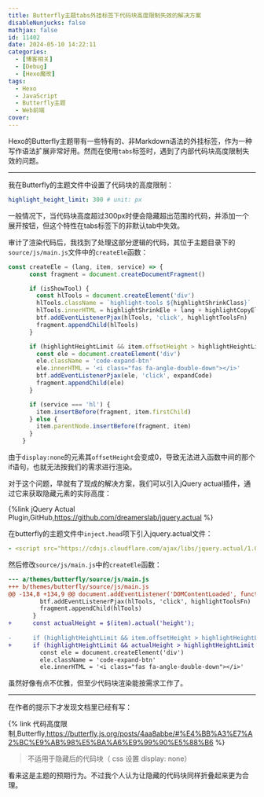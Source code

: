 ```yaml
---
title: Butterfly主题tabs外挂标签下代码块高度限制失效的解决方案
disableNunjucks: false
mathjax: false
id: 11402
date: 2024-05-10 14:22:11
categories:
  - [博客相关]
  - [Debug]
  - [Hexo魔改]
tags:
  - Hexo
  - JavaScript
  - Butterfly主题
  - Web前端
cover:
---
```


Hexo的Butterfly主题带有一些特有的、非Markdown语法的外挂标签，作为一种写作语法扩展非常好用。然而在使用`tabs`标签时，遇到了内部代码块高度限制失效的问题。

---

我在Butterfly的主题文件中设置了代码块的高度限制：

```yaml
highlight_height_limit: 300 # unit: px
```

一般情况下，当代码块高度超过300px时便会隐藏超出范围的代码，并添加一个展开按钮，但这个特性在tabs标签下的非默认tab中失效。

审计了渲染代码后，我找到了处理这部分逻辑的代码，其位于主题目录下的`source/js/main.js`文件中的`createEle`函数：

```js
const createEle = (lang, item, service) => {
      const fragment = document.createDocumentFragment()

      if (isShowTool) {
        const hlTools = document.createElement('div')
        hlTools.className = `highlight-tools ${highlightShrinkClass}`
        hlTools.innerHTML = highlightShrinkEle + lang + highlightCopyEle
        btf.addEventListenerPjax(hlTools, 'click', highlightToolsFn)
        fragment.appendChild(hlTools)
      }

      if (highlightHeightLimit && item.offsetHeight > highlightHeightLimit + 30) {
        const ele = document.createElement('div')
        ele.className = 'code-expand-btn'
        ele.innerHTML = '<i class="fas fa-angle-double-down"></i>'
        btf.addEventListenerPjax(ele, 'click', expandCode)
        fragment.appendChild(ele)
      }

      if (service === 'hl') {
        item.insertBefore(fragment, item.firstChild)
      } else {
        item.parentNode.insertBefore(fragment, item)
      }
    }
```

由于`display:none`的元素其`offsetHeight`会变成0，导致无法进入函数中间的那个if语句，也就无法按我们的需求进行渲染。

对于这个问题，早就有了现成的解决方案，我们可以引入jQuery actual插件，通过它来获取隐藏元素的实际高度：

{%link jQuery Actual Plugin,GitHub,https://github.com/dreamerslab/jquery.actual %}

在butterfly的主题文件中`inject.head`项下引入jquery.actual文件：

```yaml
- <script src="https://cdnjs.cloudflare.com/ajax/libs/jquery.actual/1.0.19/jquery.actual.min.js"></script>
```

然后修改`source/js/main.js`中的`createEle`函数：

```diff
--- a/themes/butterfly/source/js/main.js
+++ b/themes/butterfly/source/js/main.js
@@ -134,8 +134,9 @@ document.addEventListener('DOMContentLoaded', function () {
         btf.addEventListenerPjax(hlTools, 'click', highlightToolsFn)
         fragment.appendChild(hlTools)
       }
+      const actualHeight = $(item).actual('height');
 
-      if (highlightHeightLimit && item.offsetHeight > highlightHeightLimit + 30) {
+      if (highlightHeightLimit && actualHeight > highlightHeightLimit + 30) {
         const ele = document.createElement('div')
         ele.className = 'code-expand-btn'
         ele.innerHTML = '<i class="fas fa-angle-double-down"></i>'
```

虽然好像有点不优雅，但至少代码块渲染能按需求工作了。

---

在作者的提示下才发现文档里已经有写：

{% link 代码高度限制,Butterfly,https://butterfly.js.org/posts/4aa8abbe/#%E4%BB%A3%E7%A2%BC%E9%AB%98%E5%BA%A6%E9%99%90%E5%88%B6 %}

> 不适用于隐藏后的代码块（ css 设置 display: none）

看来这是主题的预期行为。不过我个人认为让隐藏的代码块同样折叠起来更为合理。
